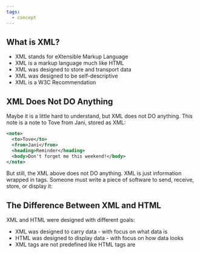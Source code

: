 ```yaml
---
tags:
  - concept
---
```

## What is XML?
-   XML stands for eXtensible Markup Language
-   XML is a markup language much like HTML
-   XML was designed to store and transport data
-   XML was designed to be self-descriptive
-   XML is a W3C Recommendation

## XML Does Not DO Anything
Maybe it is a little hard to understand, but XML does not DO anything.
This note is a note to Tove from Jani, stored as XML:
```xml
<note>  
  <to>Tove</to>  
  <from>Jani</from>  
  <heading>Reminder</heading>  
  <body>Don't forget me this weekend!</body>  
</note>
```
But still, the XML above does not DO anything. XML is just information wrapped in tags.
Someone must write a piece of software to send, receive, store, or display it:

## The Difference Between XML and HTML
XML and HTML were designed with different goals:
-   XML was designed to carry data - with focus on what data is
-   HTML was designed to display data - with focus on how data looks
-   XML tags are not predefined like HTML tags are